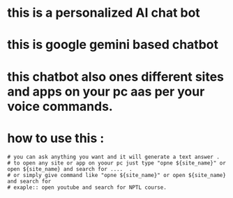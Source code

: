 # this is a personalized AI chat bot 
# this is google gemini based chatbot
# this chatbot also ones different sites and apps on your pc aas per your voice commands.



# how to use this :
    # you can ask anything you want and it will generate a text answer .
    # to open any site or app on yoour pc just type "opne ${site_name}" or open ${site_name} and search for ....  .
    # or simply give command like "opne ${site_name}" or open ${site_name} and search for 
    # exaple:: open youtube and search for NPTL course.
